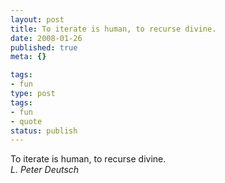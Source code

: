 ```yaml
---
layout: post
title: To iterate is human, to recurse divine.
date: 2008-01-26
published: true
meta: {}

tags:
- fun
type: post
tags:
- fun
- quote
status: publish
---
```

To iterate is human, to recurse divine.<br />_L. Peter Deutsch_
